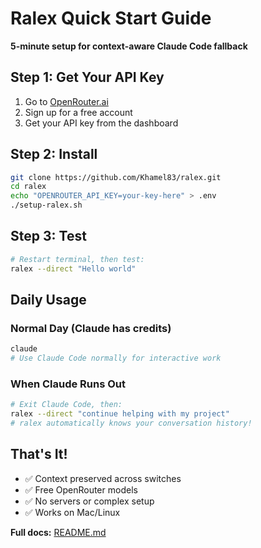 # Ralex Quick Start Guide

**5-minute setup for context-aware Claude Code fallback**

## Step 1: Get Your API Key
1. Go to [OpenRouter.ai](https://openrouter.ai/)
2. Sign up for a free account
3. Get your API key from the dashboard

## Step 2: Install
```bash
git clone https://github.com/Khamel83/ralex.git
cd ralex
echo "OPENROUTER_API_KEY=your-key-here" > .env
./setup-ralex.sh
```

## Step 3: Test
```bash
# Restart terminal, then test:
ralex --direct "Hello world"
```

## Daily Usage

### Normal Day (Claude has credits)
```bash
claude
# Use Claude Code normally for interactive work
```

### When Claude Runs Out
```bash
# Exit Claude Code, then:
ralex --direct "continue helping with my project"
# ralex automatically knows your conversation history!
```

## That's It!

- ✅ Context preserved across switches
- ✅ Free OpenRouter models 
- ✅ No servers or complex setup
- ✅ Works on Mac/Linux

**Full docs:** [README.md](README.md)